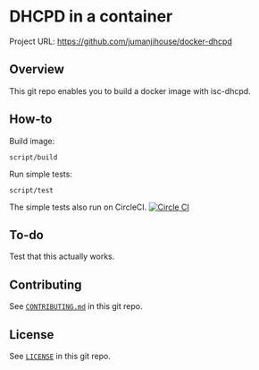 DHCPD in a container
====================

Project URL: https://github.com/jumanjihouse/docker-dhcpd


Overview
--------

This git repo enables you to build a docker image with isc-dhcpd.


How-to
------

Build image:

    script/build

Run simple tests:

    script/test

The simple tests also run on CircleCI. [![Circle CI](https://circleci.com/gh/jumanjihouse/docker-dhcpd/tree/master.svg?style=svg&circle-token=bbef53cc916c8bb3433411eec49c210bc24c998d)](https://circleci.com/gh/jumanjihouse/docker-dhcpd/tree/master)


To-do
-----

Test that this actually works.


Contributing
------------

See [`CONTRIBUTING.md`](CONTRIBUTING.md) in this git repo.


License
-------

See [`LICENSE`](LICENSE) in this git repo.
